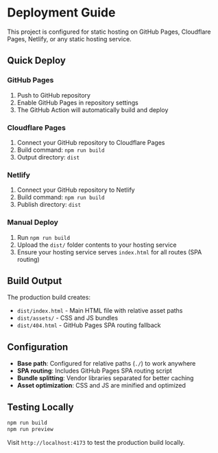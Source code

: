 # Deployment Guide

This project is configured for static hosting on GitHub Pages, Cloudflare Pages, Netlify, or any static hosting service.

## Quick Deploy

### GitHub Pages
1. Push to GitHub repository
2. Enable GitHub Pages in repository settings
3. The GitHub Action will automatically build and deploy

### Cloudflare Pages
1. Connect your GitHub repository to Cloudflare Pages
2. Build command: `npm run build`
3. Output directory: `dist`

### Netlify
1. Connect your GitHub repository to Netlify
2. Build command: `npm run build`
3. Publish directory: `dist`

### Manual Deploy
1. Run `npm run build`
2. Upload the `dist/` folder contents to your hosting service
3. Ensure your hosting service serves `index.html` for all routes (SPA routing)

## Build Output

The production build creates:
- `dist/index.html` - Main HTML file with relative asset paths
- `dist/assets/` - CSS and JS bundles
- `dist/404.html` - GitHub Pages SPA routing fallback

## Configuration

- **Base path**: Configured for relative paths (`./`) to work anywhere
- **SPA routing**: Includes GitHub Pages SPA routing script
- **Bundle splitting**: Vendor libraries separated for better caching
- **Asset optimization**: CSS and JS are minified and optimized

## Testing Locally

```bash
npm run build
npm run preview
```

Visit `http://localhost:4173` to test the production build locally.